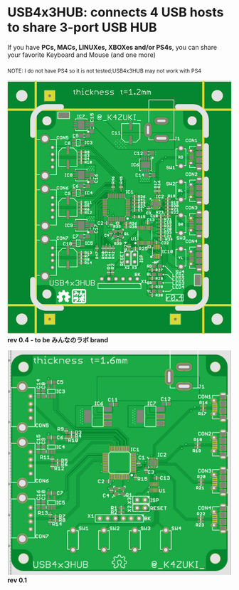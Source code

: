 # USB4x3HUB: connects 4 USB hosts to share 3-port USB HUB
If you have **PCs, MACs, LINUXes, XBOXes and/or PS4s**, you can share your favorite Keyboard and Mouse (and one more)

<sub>NOTE: I do not have PS4 so it is not tested;USB4x3HUB may not work with PS4</sub>

![](doc/USB4x3HUB_r0.4.png)
**rev 0.4 - to be みんなのラボ brand**

![](doc/USB4x3HUBr1.png)
**rev 0.1**
